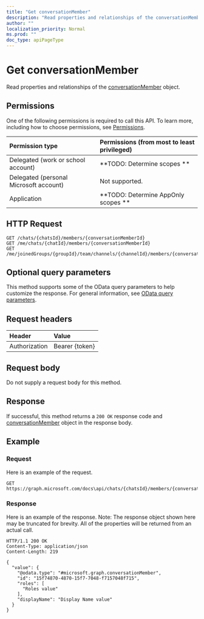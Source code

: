 ```yaml
---
title: "Get conversationMember"
description: "Read properties and relationships of the conversationMember object."
author: ""
localization_priority: Normal
ms.prod: ""
doc_type: apiPageType
---
```


# Get conversationMember

Read properties and relationships of the [conversationMember](../resources/conversationmember.md) object.

## Permissions
One of the following permissions is required to call this API. To learn more, including how to choose permissions, see [Permissions](/concepts/permissions-reference.md).

|Permission type|Permissions (from most to least privileged)|
|:---|:---|
|Delegated (work or school account)|**TODO: Determine scopes **|
|Delegated (personal Microsoft account)|Not supported.|
|Application|**TODO: Determine AppOnly scopes **|

## HTTP Request
<!-- {
  "blockType": "ignored"
}
-->
``` http
GET /chats/{chatsId}/members/{conversationMemberId}
GET /me/chats/{chatId}/members/{conversationMemberId}
GET /me/joinedGroups/{groupId}/team/channels/{channelId}/members/{conversationMemberId}
```

## Optional query parameters
This method supports some of the OData query parameters to help customize the response. For general information, see [OData query parameters](/graph/query-parameters).

## Request headers
|Header|Value|
|:---|:---|
|Authorization|Bearer {token}|

## Request body
Do not supply a request body for this method.

## Response
If successful, this method returns a `200 OK` response code and [conversationMember](../resources/conversationmember.md) object in the response body.

## Example

### Request
Here is an example of the request.
<!-- {
  "blockType": "request",
  "name": "get_conversationmember"
}
-->
``` http
GET https://graph.microsoft.com/docs\api/chats/{chatsId}/members/{conversationMemberId}
```

### Response
Here is an example of the response. Note: The response object shown here may be truncated for brevity. All of the properties will be returned from an actual call.
<!-- {
  "blockType": "response",
  "truncated": true,
  "@odata.type": "microsoft.graph.conversationMember"
}
-->
``` http
HTTP/1.1 200 OK
Content-Type: application/json
Content-Length: 219

{
  "value": {
    "@odata.type": "#microsoft.graph.conversationMember",
    "id": "15f74870-4870-15f7-7048-f7157048f715",
    "roles": [
      "Roles value"
    ],
    "displayName": "Display Name value"
  }
}
```

